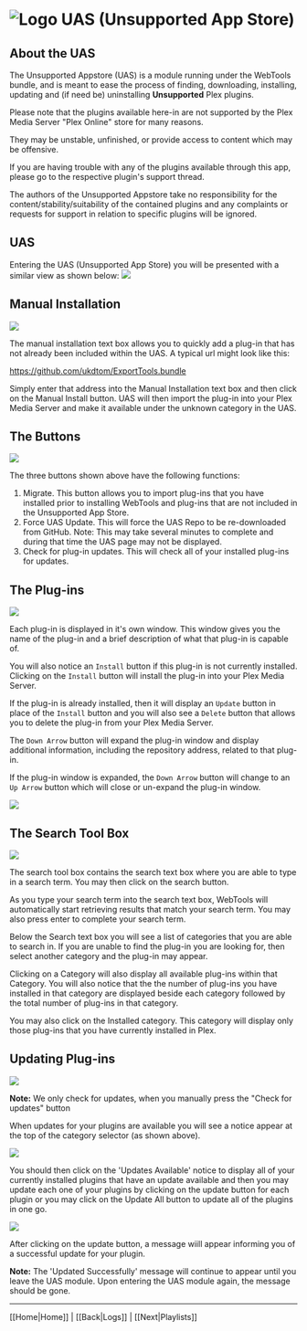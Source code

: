 # ![Logo](https://github.com/ukdtom/WebTools.bundle/blob/master/Wiki/WebTools/Logos/WebTools-48x48.png) UAS (Unsupported App Store)

## About the UAS
The Unsupported Appstore (UAS) is a module running under the WebTools bundle, and is meant to ease the process of finding, downloading, installing, updating and (if need be) uninstalling **Unsupported** Plex plugins.

Please note that the plugins available here-in are not supported by the Plex Media Server "Plex Online" store for many reasons.

They may be unstable, unfinished, or provide access to content which may be offensive.

If you are having trouble with any of the plugins available through this app, please go to the respective plugin's support thread.

The authors of the Unsupported Appstore take no responsibility for the content/stability/suitability of the contained plugins and any complaints or requests for support in relation to specific plugins will be ignored.

## UAS
Entering the UAS (Unsupported App Store) you will be presented with a similar view as shown below:
![](https://github.com/ukdtom/WebTools.bundle/blob/master/Wiki/WebTools/UAS/UAS-image01.png)

## Manual Installation

![](https://github.com/ukdtom/WebTools.bundle/blob/master/Wiki/WebTools/UAS/UAS-image08.png)

The manual installation text box allows you to quickly add a plug-in that has not already been included within the UAS. A typical url might look like this:

https://github.com/ukdtom/ExportTools.bundle

Simply enter that address into the Manual Installation text box and then click on the Manual Install button. UAS will then import the plug-in into your Plex Media Server and make it available under the unknown category in the UAS.

## The Buttons

![](https://github.com/ukdtom/WebTools.bundle/blob/master/Wiki/WebTools/UAS/UAS-image06.png)

The three buttons shown above have the following functions:

1. Migrate. This button allows you to import plug-ins that you have installed prior to installing WebTools and plug-ins that are not included in the Unsupported App Store.
2. Force UAS Update. This will force the UAS Repo to be re-downloaded from GitHub. Note: This may take several minutes to complete and during that time the UAS page may not be displayed.
3. Check for plug-in updates. This will check all of your installed plug-ins for updates.

## The Plug-ins

![](https://github.com/ukdtom/WebTools.bundle/blob/master/Wiki/WebTools/UAS/UAS-image07.png)

Each plug-in is displayed in it's own window. This window gives you the name of the plug-in and a brief description of what that plug-in is capable of.

You will also notice an `Install` button if this plug-in is not currently installed. Clicking on the `Install` button will install the plug-in into your Plex Media Server.

If the plug-in is already installed, then it will display an `Update` button in place of the `Install` button and you will also see a `Delete` button that allows you to delete the plug-in from your Plex Media Server.

The `Down Arrow` button will expand the plug-in window and display additional information, including the repository address, related to that plug-in.

If the plug-in window is expanded, the `Down Arrow` button will change to an `Up Arrow` button which will close or un-expand the plug-in window.

![](https://github.com/ukdtom/WebTools.bundle/blob/master/Wiki/WebTools/UAS/UAS-image09.png) 

## The Search Tool Box

![](https://github.com/ukdtom/WebTools.bundle/blob/master/Wiki/WebTools/UAS/UAS-image02.png)

The search tool box contains the search text box where you are able to type in a search term. You may then click on the search button.

As you type your search term into the search text box, WebTools will automatically start retrieving results that match your search term. You may also press enter to complete your search term.

Below the Search text box you will see a list of categories that you are able to search in. If you are unable to find the plug-in you are looking for, then select another category and the plug-in may appear.

Clicking on a Category will also display all available plug-ins within that Category. You will also notice that the  the number of plug-ins you have installed in that category are displayed beside each category followed by the total number of plug-ins in that category.

You may also click on the Installed category. This category will display only those plug-ins that you have currently installed in Plex.

## Updating Plug-ins

![](https://github.com/ukdtom/WebTools.bundle/blob/master/Wiki/WebTools/UAS/UAS-image10.png)

**Note:** We only check for updates, when you manually press the "Check for updates" button

When updates for your plugins are available you will see a notice appear at the top of the category selector (as shown above).

![](https://github.com/ukdtom/WebTools.bundle/blob/master/Wiki/WebTools/UAS/UAS-image12.png)

You should then click on the 'Updates Available' notice to display all of your currently installed plugins that have an update available and then you may update each one of your plugins by clicking on the update button for each plugin or you may click on the Update All button to update all of the plugins in one go.

![](https://github.com/ukdtom/WebTools.bundle/blob/master/Wiki/WebTools/UAS/UAS-image11.png)

After clicking on the update button, a message wiill appear informing you of a successful update for your plugin.

**Note:** The 'Updated Successfully' message will continue to appear until you leave the UAS module. Upon entering the UAS module again, the message should be gone.

***

[[Home|Home]] | [[Back|Logs]] | [[Next|Playlists]]